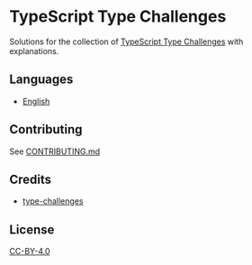 # TypeScript Type Challenges

Solutions for the collection of [TypeScript Type Challenges](https://github.com/type-challenges/type-challenges) with explanations.

## Languages

- [English](https://ghaiklor.github.io/type-challenges-solutions/en)

## Contributing

See [CONTRIBUTING.md](./.github/CONTRIBUTING.md)

## Credits

- [type-challenges](https://github.com/type-challenges/type-challenges)

## License

[CC-BY-4.0](./LICENSE)
